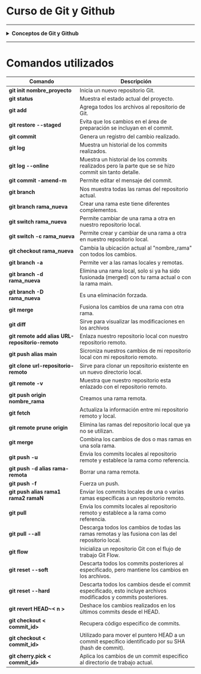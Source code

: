 # Curso de Git y Github

---

<details><summary> <b>Conceptos de Git y Github</b></summary>

## Que es git

>Es un controlador de versiones este es un sistema que registra cada
>cambio que se realiza en el código fuente de un proyecto. Esto
>te permite tener un histórico de todos los cambios producidos
>en sus ficheros, saber quién lo hizo y cuándo.

## Los 3 estados de git
* Modified: Es cuando un archivo ha sido creado, eliminado o modificados.
* Staged: Es cuando el archivo ha sido marcado como  preparado para ser confirmado en el repositorio local.
* Commited: Es cuado el los archivos marcados como preparados son subidos al repositorio local.

![3 tipos de estados](/img/image.png)

## Que es el head
>El head es basicamente decirte estoy aqui.

## Que es un commit
>Son como un punto de guardado como en un videojuego.

## Que es una rama

>Una rama es un snapshot de la division del codigo, en otras palabras son apuntadores que apuntan a un commit.

![ramas](/img/image-1.png)

## ¿Git y GitHub son lo mismo?

>Respuesta corta no, git es un controlador de versione encambio github es servicio de alojamiento en la nube de código fuente basado en el sistema de control de versiones(git).

![git_vs_github](/img/image3.png)

## Fusionar ramas
>La fusion de dos ramas es cuando integramos los cambios de una rama a otra.

## Porque eliminar una rama?
>Porque es una buena practica ademas se mantiene limpio el espacio de trabajo

## Conflictos en git
>Un conflicto en es cuando git no sabe que cambio debe prevalecer posterior a un merge, lo que requiere que lo resolvamos manualmente.

![conflicto](/img/image2.png)

## Dentro de github podemos encontrar lo siguiente

* Ver mi perfil y mis repositorio: Podemos ver nuestra información de nuestro perfil, repositorios, organizaciones a las que pertenecemos y ver nuestras contribuciones.
* Buscar perfiles, repositorios , etc.: Podemos ver nuestros repositorios y repositorios de otras personas.
* Proyectos: Nos permite ver, crear y gestionar proyectos.
* Organizaciones: Nos permite crear repositorios privados y poder agregar personas a este.
* Repositorios y codigo: Podemos ver archivos de los repositorios publicos y personales, se puede realizar cambios en el código.
* Acciones en los repositorios: Las actions nos permiten automatizar las tareas en nuetro repositorio.

### Para usar un repositorio remoto debemos hacer lo siguiente
* Crear una cuenta en GitHub
* Crear un repositorio local en nuestro ordenador.
* Vincular el repositorio local con el repositorio remoto en GitHub
* Sicronizar nuestros cambios del repositorio local con el repositorio remoto

## Push, pull y pull request

### ¿Que es git push?

>Es un comando que nos permite subir los cambios de nuestro repositorio local a nuestro repositorio remoto. Este se asocia a solo una rama.

### ¿Que es git pull?
>Es un comando que nos permite descargar los cambios de nuestro repositorio remoto a nuestro repositorio local.

### Malas prácticas del git push
>El git push -f o git force push, es una mala práctica porque puede sobreescribir los cambios de otros usuarios en el repositorio remoto.

### Como crear un pull request o PR
>Un pull request es una solicitud de revision y fusión de los cambios de una rama en otra rama que son enviados al repositorio original. Un pull request se puede crear desde la plataforma de GitHub o desde la linea de comandos de git. Se puede hacer pull request con commits pequeños y poder visualizarlos, esto cuenta como una buena práctica.


## Gitglow
>Es un flujo de trabajo ramificado que utiliza varias ramas.

![gitflow](/img/images4.png)

* main o master: Es la rama principal que contiene el código de producción.
* develop: Esta rama de desarrollo donde se realizan los cambios principales.
* features: Estos son caracteristicas nuevas del proyecto.
* release: Estos son cambios de último momento.
* Hotflix: Son parches o arreglar bugs pequeños que son parte del main.

## Github flow
>Es un flujo de trabajo de git mas simple, porque solo utiliza dos ramas.

![gitflow](/img/images5.png)

>Las ramas son las siguientes:
* main: Es la rama principal que contiene el código estable.
* feature: Esta rama es para desarrollar nuevas caracteristicas.

### Trunk Based Development
>Es una estrategia donde se prioriza hacer commits desde la rama principal, en caso de necesitar ramas se hacen PR pequeños para integrarlos lo antes posible.

### Ship/ Show / Ask
* Ship: Son los cambios listos para fusionarse con la rama principal.
* Show: Son los cambios que deben ser revisados po CI antes de fusionarse con la rama principal.
* Ask : Son los cambios que requieren de una PR, antes de ser fusionados.

## Buenas prácticas

## Commits
## ¿Cada cuánto hacer un commit?
>Los commits deben ser pequeños agrupando pequeñas mejoras o acciones.

## ¿Como escribir un buen commit?
>Se debe usar un verbo imperativo.Por ejemplo: "Add", "Feat", etc.
>No se debe usar puntos suspensivos o punto final.
>El commit debe tener como máximo 50 caracteres.
>El commit debe ser claro y especifico.
>Se debe usar un prefijo para los commits y que estos sean más semánticos.

## Ejemplo

![ejemplo de un buen commit](img/image6.png)

## Prefijos para los commits

* **feat**: Nueva característica para el usuario.
* **fix** : Es cuando se arregla un bug que afecta al usuario..
* **perf**: Es para cambios que mejoran el rendimiento del sitio. 
* **build**: Es para cambios en el sistema de build, tareas de despliegue o instalación.
* **ci** : Es para cambios en la integración continua.
* **docs** : Es para cambios en la documentación.
* **refactor**: Es para la refactorización del código como cambios de nombre de variables o funciones.
* **style** : Es para cambios de formato, tabulaciones, espacios o puntos y coma, etc; no afectan al usuario.
* **test** : Este añade tests o refactoriza uno existente.
  
## Ramas
## ¿Como elegir un buen nombre para mi rama?
>Para elegir un buen nombre de la rama, es recomendable usar el nombre de la accion que se va a realizar en la rama.

## ¿Cuándo deshacer cambios?

>Cuando el proyecto deja de funcionar.
>Para recuperar código eliminado.
>Para recuperar archivos eliminados.

## ¿Qué comando debo usar para deshacer un cambio que hice en un archivo?

>Esto depende de si desea deshacer el cambio en todo el commit o solo en el archivo.
>Si desea deshacer el cambio en todo el commit, use git reset soft <commit_id>.
>Si desea deshacer el cambio solo en el archivo, use git checkout -- <commit_id> <archivo> && git checkout HEAD -- <archivo>.

## Comandos destructivos y no destructivos

## Comandos destructivos

>Estos afectan el historial de commits realizados.

>Entre estos tenemos:

- **git rebase**
- **git commit amend**
- **git reset**
- **git push --force**

## Comandos no destructivos
>Trabajan en base al historial sin afectarlo.
>Entre estos tenemos:

- **git checkout**


## ¿Qué son los Hooks?
>Los Hooks son scripts que se ejecutan automáticamente antes o después de que ocurra un evento específico en Git.
>Estos eventos pueden ser: commits, pushes, entre otros.
>Estos permiten automatizar tareas repetitivas, como enviar notificaciones por Slack o ejecutar pruebas unitarias.

>Existen dos:
- **Hooks del lado del cliente**
  Afectan solo al repositorio local que los contiene.
  Pueden ser:
  > - **Pre-commit**: Se ejecuta antes de que se realice un commit. Se puede utilizar para verificar que el código cumpla con ciertos estándares o para ejecutar pruebas unitarias.
  >- **Post-commit**: Se ejecuta después de que se realiza un commit. Se puede utilizar para enviar notificaciones por Slack o para actualizar automáticamente la documentación.
  >- **Pre-push**: Se ejecuta antes de que se envíe un push al repositorio remoto. Se puede utilizar para verificar que no se estén enviando cambios no deseados.
  >- **Post-push**: Se ejecuta después de que se envía un push al repositorio remoto. Se puede utilizar para actualizar automáticamente la rama de producción o para enviar notificaciones a otros desarrolladores.
  >- **Post-checkout-Post-merge**: Permite limpiar un directorio de trabajo, tras realizar un checkout.
- **Hooks del lado del servidor**
  >Pueden ser:
  >- **Pre-receive**: Comprueba los commits que se quieran guardar.
  >- **update**: Es cuando llega ese git push y haces comprobaciones.
  >- **post-receive**: Es cuando el push ya sea ha sincronizado y haces acciones. 
  
## ¿Qué son los Alias?
>Son atajos que permiten personalizar los comandos de Git.

![alias](image.png)

## Trucos en git
**Guarda tus cambios temporalmente**
* git stash
* git stash -u
* git stash pop

**Aplicar cambios de commits en especifico**
* git cherry-pick < id_commit >

**Detectar que commit ha introducido un bug**
* git bisect
* git bisect start
* git bisect bad
* git bisect good
* git bisect reset

**Cambiar el nombre de un commit**

* git commit --amend -m < descripcion commit>

**Recupera un archivo en concreto de otra rama o commit**

* git checkout < id_commit> < nombre_archivo>

</details>

---

# Comandos utilizados
| Comando                     | Descripción                                                                |
| -------------------------   | -----------------------------------------------------------------          |
| **git init nombre_proyecto**    | Inicia un nuevo repositorio Git.                                           |
| **git status**                | Muestra el estado actual del proyecto.                                     |
| **git add**                   | Agrega todos los archivos al repositorio de Git.                           |
| **git restore --staged**      | Evita que los cambios en el área de preparación se incluyan en el commit.  |
| **git commit**                | Genera un registro del cambio realizado.                                   |
| **git log**                   | Muestra un historial de los commits realizados.                            |
| **git log --online**                   | Muestra un historial de los commits realizados pero la parte que se se hizo commit sin tanto detalle.                            |
| **git commit -amend-m**       | Permite editar el mensaje del commit.                                      |
| **git branch**               | Nos muestra todas las ramas del repositorio actual.                        |
| **git branch rama_nueva**  | Crear una rama este tiene diferentes complementos.                         |
| **git switch rama_nueva**  | Permite cambiar de una rama a otra en nuestro repositorio local.            |
| **git switch -c rama_nueva**  | Permite crear y cambiar de una rama a otra en nuestro repositorio local.            |
| **git checkout rama_nueva**| Cambia la ubicación actual al "nombre_rama" con todos los cambios.         |
| **git branch -a**            | Permite ver a las ramas locales y remotas.                                 |
| **git branch -d rama_nueva**            |Elimina una rama local, solo si ya ha sido fusionada (merged) con tu rama actual o con la rama main.  |
| **git branch -D rama_nueva**            | Es una eliminación forzada.                  |
| **git merge**            | Fusiona los cambios de una rama con otra rama.                  |
| **git diff**            | Sirve para visualizar las modificaciones en los archivos|
| **git remote add alias URL-repositorio-remoto**| Enlaza nuestro repositorio local con nuestro repositorio remoto.|
| **git push alias  main**     | Sicroniza nuestros cambios de mi repositorio local con mi repositorio remoto.|
| **git clone url-repositorio-remoto**| Sirve para clonar un repositorio existente en un nuevo directorio local.|
| **git remote -v**             | Muestra que nuestro repositorio esta enlazado con el repositorio remoto.   |
| **git push origin nombre_rama**| Creamos una rama remota.				                   |
| **git fetch**                 | Actualiza la información entre mi repositorio remoto y local.	           |
| **git remote prune origin**   | Elimina las ramas del repositorio local que ya no se utilizan.	           |
| **git merge**                | Combina los cambios de dos o mas ramas en una sola rama.		   |
| **git push -u**               | Envia los commits locales al repositorio remote y establece la rama como referencia. |
| **git push -d alias rama-remota** | Borrar una rama remota.                                            |
| **git push -f**               | Fuerza un push.                                                            |
| **git push alias rama1 rama2 ramaN** | Enviar los commits locales de una o varias ramas específicas a un repositorio remoto.|
| **git pull**               | Envia los commits locales al repositorio remoto y establece a la rama como referencia. |
| **git pull --all**            | Descarga todos los cambios de todas las ramas remotas y  las fusiona con las del repositorio local. |
| **git flow**                  | Inicializa un repositorio Git con el flujo de trabajo Git Flow.            |
| **git reset --soft**          | Descarta todos los commits posteriores al especificado, pero mantiene los cambios en los archivos. |
| **git reset --hard**          | Descarta todos los cambios desde el commit especificado, esto incluye archivos modificados y commits posteriores.|
| **git revert HEAD~< n >**       | Deshace los cambios realizados en los últimos <n> commits desde el HEAD.   |
| **git checkout < commit_id>**  | Recupera código especifico de commits.       				   |
| **git checkout < commit_id>**        |  Utilizado para mover el puntero HEAD a un commit específico identificado por su SHA (hash de commit).      |
| **git cherry.pick < commit_id>**     |  Aplica los cambios de un commit especifico al directorio de trabajo actual.      |